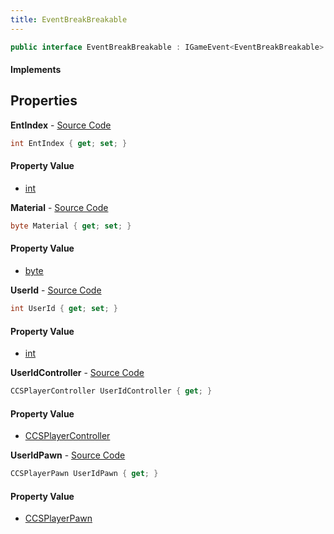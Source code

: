 ```yaml
---
title: EventBreakBreakable
---
```


```csharp
public interface EventBreakBreakable : IGameEvent<EventBreakBreakable>
```

#### Implements

## Properties

**EntIndex** - [Source Code](https://github.com/swiftly-solution/swiftlys2/blob/main/managed/src/SwiftlyS2.Generated/GameEvents/Interfaces/EventBreakBreakable.cs#L20)

```csharp
int EntIndex { get; set; }
```

#### Property Value

- [int](https://learn.microsoft.com/dotnet/api/system.int32)

**Material** - [Source Code](https://github.com/swiftly-solution/swiftlys2/blob/main/managed/src/SwiftlyS2.Generated/GameEvents/Interfaces/EventBreakBreakable.cs#L45)

```csharp
byte Material { get; set; }
```

#### Property Value

- [byte](https://learn.microsoft.com/dotnet/api/system.byte)

**UserId** - [Source Code](https://github.com/swiftly-solution/swiftlys2/blob/main/managed/src/SwiftlyS2.Generated/GameEvents/Interfaces/EventBreakBreakable.cs#L38)

```csharp
int UserId { get; set; }
```

#### Property Value

- [int](https://learn.microsoft.com/dotnet/api/system.int32)

**UserIdController** - [Source Code](https://github.com/swiftly-solution/swiftlys2/blob/main/managed/src/SwiftlyS2.Generated/GameEvents/Interfaces/EventBreakBreakable.cs#L26)

```csharp
CCSPlayerController UserIdController { get; }
```

#### Property Value

- [CCSPlayerController](/docs/api/shared/schemadefinitions/ccsplayercontroller)

**UserIdPawn** - [Source Code](https://github.com/swiftly-solution/swiftlys2/blob/main/managed/src/SwiftlyS2.Generated/GameEvents/Interfaces/EventBreakBreakable.cs#L32)

```csharp
CCSPlayerPawn UserIdPawn { get; }
```

#### Property Value

- [CCSPlayerPawn](/docs/api/shared/schemadefinitions/ccsplayerpawn)

